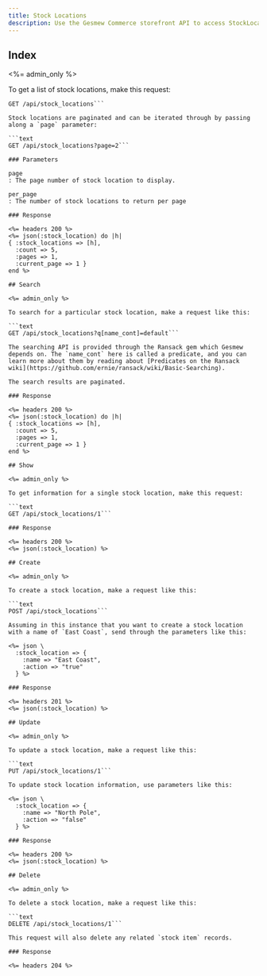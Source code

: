 ```yaml
---
title: Stock Locations
description: Use the Gesmew Commerce storefront API to access StockLocation data.
---
```


## Index

<%= admin_only %>

To get a list of stock locations, make this request:

```text
GET /api/stock_locations```

Stock locations are paginated and can be iterated through by passing along a `page` parameter:

```text
GET /api/stock_locations?page=2```

### Parameters

page
: The page number of stock location to display.

per_page
: The number of stock locations to return per page

### Response

<%= headers 200 %>
<%= json(:stock_location) do |h|
{ :stock_locations => [h],
  :count => 5,
  :pages => 1,
  :current_page => 1 }
end %>

## Search

<%= admin_only %>

To search for a particular stock location, make a request like this:

```text
GET /api/stock_locations?q[name_cont]=default```

The searching API is provided through the Ransack gem which Gesmew depends on. The `name_cont` here is called a predicate, and you can learn more about them by reading about [Predicates on the Ransack wiki](https://github.com/ernie/ransack/wiki/Basic-Searching).

The search results are paginated.

### Response

<%= headers 200 %>
<%= json(:stock_location) do |h|
{ :stock_locations => [h],
  :count => 5,
  :pages => 1,
  :current_page => 1 }
end %>

## Show

<%= admin_only %>

To get information for a single stock location, make this request:

```text
GET /api/stock_locations/1```

### Response

<%= headers 200 %>
<%= json(:stock_location) %>

## Create

<%= admin_only %>

To create a stock location, make a request like this:

```text
POST /api/stock_locations```

Assuming in this instance that you want to create a stock location with a name of `East Coast`, send through the parameters like this:

<%= json \
  :stock_location => {
    :name => "East Coast",
    :action => "true"
  } %>

### Response

<%= headers 201 %>
<%= json(:stock_location) %>

## Update

<%= admin_only %>

To update a stock location, make a request like this:

```text
PUT /api/stock_locations/1```

To update stock location information, use parameters like this:

<%= json \
  :stock_location => {
    :name => "North Pole",
    :action => "false"
  } %>

### Response

<%= headers 200 %>
<%= json(:stock_location) %>

## Delete

<%= admin_only %>

To delete a stock location, make a request like this:

```text
DELETE /api/stock_locations/1```

This request will also delete any related `stock item` records.

### Response

<%= headers 204 %>
